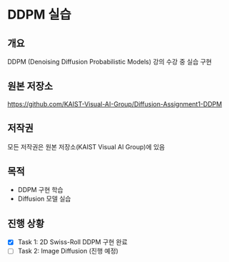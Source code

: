 # DDPM 실습

## 개요
DDPM (Denoising Diffusion Probabilistic Models) 강의 수강 중 실습 구현

## 원본 저장소
https://github.com/KAIST-Visual-AI-Group/Diffusion-Assignment1-DDPM

## 저작권
모든 저작권은 원본 저장소(KAIST Visual AI Group)에 있음

## 목적
- DDPM 구현 학습
- Diffusion 모델 실습

## 진행 상황
- [x] Task 1: 2D Swiss-Roll DDPM 구현 완료
- [ ] Task 2: Image Diffusion (진행 예정)